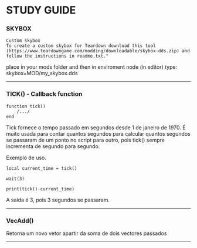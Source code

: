 # STUDY GUIDE

### SKYBOX

```
Custom skybox
To create a custom skybox for Teardown download this tool (https://www.teardowngame.com/modding/downloadable/skybox-dds.zip) and follow the instructions in readme.txt."
```
place in your mods folder and then in enviroment node (in editor) type: skybox=MOD/my_skybox.dds

---
### TICK() - Callback function

```
function tick()
    /.../
end
```

Tick fornece o tempo passado em segundos desde 1 de janeiro de 1970.
É muito usada para contar quantos segundos para calcular quantos segundos se
passaram de um ponto no script para outro, pois tick() sempre incrementa
de segundo para segundo.

Exemplo de uso.

```
local current_time = tick()

wait(3)

print(tick()-current_time)
```
A saída é 3, pois 3 segundos se passaram.

---
### VecAdd()

Retorna um novo vetor apartir da soma de dois vectores passados  

---